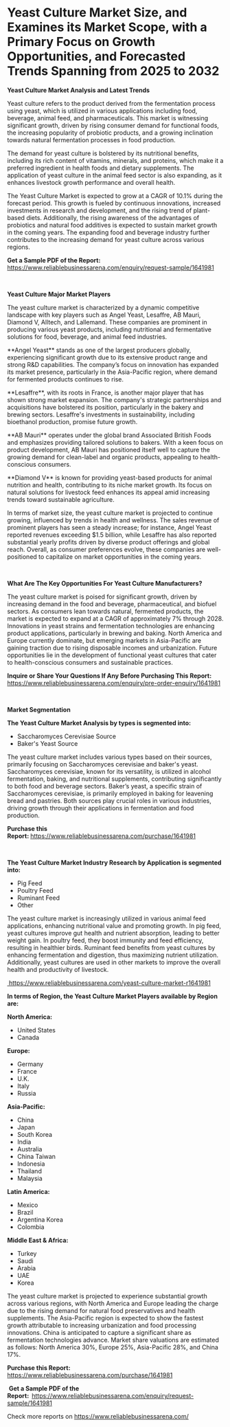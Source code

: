 <p><h1>Yeast Culture Market Size, and Examines its Market Scope, with a Primary Focus on Growth Opportunities, and Forecasted Trends Spanning from 2025 to 2032</h1></p><p><strong>Yeast Culture Market Analysis and Latest Trends</strong></p>
<p><p>Yeast culture refers to the product derived from the fermentation process using yeast, which is utilized in various applications including food, beverage, animal feed, and pharmaceuticals. This market is witnessing significant growth, driven by rising consumer demand for functional foods, the increasing popularity of probiotic products, and a growing inclination towards natural fermentation processes in food production. </p><p>The demand for yeast culture is bolstered by its nutritional benefits, including its rich content of vitamins, minerals, and proteins, which make it a preferred ingredient in health foods and dietary supplements. The application of yeast culture in the animal feed sector is also expanding, as it enhances livestock growth performance and overall health.</p><p>The Yeast Culture Market is expected to grow at a CAGR of 10.1% during the forecast period. This growth is fueled by continuous innovations, increased investments in research and development, and the rising trend of plant-based diets. Additionally, the rising awareness of the advantages of probiotics and natural food additives is expected to sustain market growth in the coming years. The expanding food and beverage industry further contributes to the increasing demand for yeast culture across various regions.</p></p>
<p><strong>Get a Sample PDF of the Report:&nbsp;</strong> <a href="https://www.reliablebusinessarena.com/enquiry/request-sample/1641981?utm_campaign=3024&utm_medium=2&utm_source=Github&utm_content=ia&utm_term=05042025&utm_id=yeast-culture">https://www.reliablebusinessarena.com/enquiry/request-sample/1641981</a></p>
<p>&nbsp;</p>
<p><strong>Yeast Culture Major Market Players</strong></p>
<p><p>The yeast culture market is characterized by a dynamic competitive landscape with key players such as Angel Yeast, Lesaffre, AB Mauri, Diamond V, Alltech, and Lallemand. These companies are prominent in producing various yeast products, including nutritional and fermentative solutions for food, beverage, and animal feed industries.</p><p>**Angel Yeast** stands as one of the largest producers globally, experiencing significant growth due to its extensive product range and strong R&D capabilities. The company’s focus on innovation has expanded its market presence, particularly in the Asia-Pacific region, where demand for fermented products continues to rise.</p><p>**Lesaffre**, with its roots in France, is another major player that has shown strong market expansion. The company's strategic partnerships and acquisitions have bolstered its position, particularly in the bakery and brewing sectors. Lesaffre's investments in sustainability, including bioethanol production, promise future growth.</p><p>**AB Mauri** operates under the global brand Associated British Foods and emphasizes providing tailored solutions to bakers. With a keen focus on product development, AB Mauri has positioned itself well to capture the growing demand for clean-label and organic products, appealing to health-conscious consumers.</p><p>**Diamond V** is known for providing yeast-based products for animal nutrition and health, contributing to its niche market growth. Its focus on natural solutions for livestock feed enhances its appeal amid increasing trends toward sustainable agriculture.</p><p>In terms of market size, the yeast culture market is projected to continue growing, influenced by trends in health and wellness. The sales revenue of prominent players has seen a steady increase; for instance, Angel Yeast reported revenues exceeding $1.5 billion, while Lesaffre has also reported substantial yearly profits driven by diverse product offerings and global reach. Overall, as consumer preferences evolve, these companies are well-positioned to capitalize on market opportunities in the coming years.</p></p>
<p>&nbsp;</p>
<p><strong>What Are The Key Opportunities For Yeast Culture Manufacturers?</strong></p>
<p><p>The yeast culture market is poised for significant growth, driven by increasing demand in the food and beverage, pharmaceutical, and biofuel sectors. As consumers lean towards natural, fermented products, the market is expected to expand at a CAGR of approximately 7% through 2028. Innovations in yeast strains and fermentation technologies are enhancing product applications, particularly in brewing and baking. North America and Europe currently dominate, but emerging markets in Asia-Pacific are gaining traction due to rising disposable incomes and urbanization. Future opportunities lie in the development of functional yeast cultures that cater to health-conscious consumers and sustainable practices.</p></p>
<p><strong>Inquire or Share Your Questions If Any Before Purchasing This Report:</strong> <a href="https://www.reliablebusinessarena.com/enquiry/pre-order-enquiry/1641981?utm_campaign=3024&utm_medium=2&utm_source=Github&utm_content=ia&utm_term=05042025&utm_id=yeast-culture">https://www.reliablebusinessarena.com/enquiry/pre-order-enquiry/1641981</a></p>
<p>&nbsp;</p>
<p><strong>Market Segmentation</strong></p>
<p><strong>The Yeast Culture Market Analysis by types is segmented into:</strong></p>
<p><ul><li>Saccharomyces Cerevisiae Source</li><li>Baker's Yeast Source</li></ul></p>
<p><p>The yeast culture market includes various types based on their sources, primarily focusing on Saccharomyces cerevisiae and baker's yeast. Saccharomyces cerevisiae, known for its versatility, is utilized in alcohol fermentation, baking, and nutritional supplements, contributing significantly to both food and beverage sectors. Baker’s yeast, a specific strain of Saccharomyces cerevisiae, is primarily employed in baking for leavening bread and pastries. Both sources play crucial roles in various industries, driving growth through their applications in fermentation and food production.</p></p>
<p><strong>Purchase this Report:&nbsp;</strong><a href="https://www.reliablebusinessarena.com/purchase/1641981?utm_campaign=3024&utm_medium=2&utm_source=Github&utm_content=ia&utm_term=05042025&utm_id=yeast-culture">https://www.reliablebusinessarena.com/purchase/1641981</a></p>
<p>&nbsp;</p>
<p><strong>The Yeast Culture Market Industry Research by Application is segmented into:</strong></p>
<p><ul><li>Pig Feed</li><li>Poultry Feed</li><li>Ruminant Feed</li><li>Other</li></ul></p>
<p><p>The yeast culture market is increasingly utilized in various animal feed applications, enhancing nutritional value and promoting growth. In pig feed, yeast cultures improve gut health and nutrient absorption, leading to better weight gain. In poultry feed, they boost immunity and feed efficiency, resulting in healthier birds. Ruminant feed benefits from yeast cultures by enhancing fermentation and digestion, thus maximizing nutrient utilization. Additionally, yeast cultures are used in other markets to improve the overall health and productivity of livestock.</p></p>
<p><a href="https://www.reliablebusinessarena.com/yeast-culture-market-r1641981?utm_campaign=3024&utm_medium=2&utm_source=Github&utm_content=ia&utm_term=05042025&utm_id=yeast-culture">&nbsp;https://www.reliablebusinessarena.com/yeast-culture-market-r1641981</a></p>
<p><strong>In terms of Region, the Yeast Culture Market Players available by Region are:</strong></p>
<p>
    <p> <strong> North America: </strong>
        <ul>
            <li>United States</li>
            <li>Canada</li>
        </ul>
        </p> 
    <p> <strong> Europe: </strong>
        <ul>
            <li>Germany</li>
            <li>France</li>
            <li>U.K.</li>
            <li>Italy</li>
            <li>Russia</li>
        </ul>
        </p> 
    <p> <strong> Asia-Pacific: </strong>
        <ul>
            <li>China</li>
            <li>Japan</li>
            <li>South Korea</li>
            <li>India</li>
            <li>Australia</li>
            <li>China Taiwan</li>
            <li>Indonesia</li>
            <li>Thailand</li>
            <li>Malaysia</li>
        </ul>
        </p> 
    <p> <strong> Latin America: </strong>
        <ul>
            <li>Mexico</li>
            <li>Brazil</li>
            <li>Argentina Korea</li>
            <li>Colombia</li>
        </ul>
        </p> 
    <p> <strong> Middle East & Africa: </strong>
        <ul>
            <li>Turkey</li>
            <li>Saudi</li>
            <li>Arabia</li>
            <li>UAE</li>
            <li>Korea</li>
        </ul>
    </p>
    </p>
<p><p>The yeast culture market is projected to experience substantial growth across various regions, with North America and Europe leading the charge due to the rising demand for natural food preservatives and health supplements. The Asia-Pacific region is expected to show the fastest growth attributable to increasing urbanization and food processing innovations. China is anticipated to capture a significant share as fermentation technologies advance. Market share valuations are estimated as follows: North America 30%, Europe 25%, Asia-Pacific 28%, and China 17%.</p></p>
<p><strong>Purchase this Report: </strong><a href="https://www.reliablebusinessarena.com/purchase/1641981?utm_campaign=3024&utm_medium=2&utm_source=Github&utm_content=ia&utm_term=05042025&utm_id=yeast-culture">https://www.reliablebusinessarena.com/purchase/1641981</a></p>
<p>&nbsp;<strong>Get a Sample PDF of the Report:&nbsp;&nbsp;</strong><a href="https://www.reliablebusinessarena.com/enquiry/request-sample/1641981?utm_campaign=3024&utm_medium=2&utm_source=Github&utm_content=ia&utm_term=05042025&utm_id=yeast-culture">https://www.reliablebusinessarena.com/enquiry/request-sample/1641981</a></p>
<p><strong></strong></p>
<p>Check more reports on <a href="https://www.reliablebusinessarena.com/?utm_campaign=3024&utm_medium=2&utm_source=Github&utm_content=ia&utm_term=05042025&utm_id=yeast-culture">https://www.reliablebusinessarena.com/</a></p>